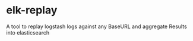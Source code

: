 # elk-replay
A tool to replay logstash logs against any BaseURL and aggregate Results into elasticsearch
